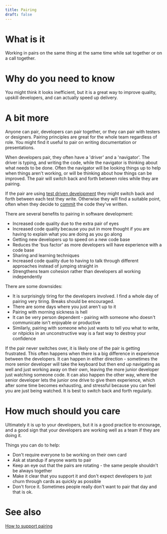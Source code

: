 ```yaml
---
title: Pairing
draft: false
---
```


# What is it
Working in pairs on the same thing at the same time while sat together or on a call together.

# Why do you need to know
You might think it looks inefficient, but it is a great way to improve quality, upskill developers, and can actually speed up delivery.

# A bit more
Anyone can pair, developers can pair together, or they can pair with testers or designers. Pairing principles are great for the whole team regardless of role. You might find it useful to pair on writing documentation or presentations.

When developers pair, they often have a 'driver' and a 'navigator'. The driver is typing, and writing the code, while the navigator is thinking about what needs to be done. Often the navigator will be looking things up to help when things aren't working, or will be thinking about how things can be improved. The pair will switch back and forth between roles while they are pairing.

If the pair are using [test driven development](./test-driven-development) they might switch back and forth between each test they write. Otherwise they will find a suitable point, often when they decide to [commit](./basic-git) the code they've written.

There are several benefits to pairing in software development: 
- Increased code quality due to the extra pair of eyes
- Increased code quality because you put in more thought if you are having to explain what you are doing as you go along 
- Getting new developers up to speed on a new code base
- Reduces the 'bus factor' as more developers will have experience with a code base
- Sharing and learning techniques
- Increased code quality due to having to talk through different approaches instead of jumping straight in
- Strengthens team cohesion rather than developers all working independently

There are some downsides:
- It is surprisingly tiring for the developers involved. I find a whole day of pairing very tiring. Breaks should be encouraged.
- There are some days where you just aren't up to it
- Pairing with morning sickness is hell
- It can be very person dependent - pairing with someone who doesn't communicate isn't enjoyable or productive
- Similarly, pairing with someone who just wants to tell you what to write, or nitpicks in an unconstructive way is a fast way to destroy your confidence

If the pair never switches over, it is likely one of the pair is getting frustrated. This often happens when there is a big difference in experience between the developers. It can happen in either direction - sometimes the more senior developer will take the keyboard but then end up navigating as well and just working away on their own, leaving the more junior developer just watching someone code. It can also happen the other way, where the senior developer lets the junior one drive to give them experience, which after some time becomes exhausting, and stressful because you can feel you are just being watched. It is best to switch back and forth regularly.

# How much should you care
Ultimately it is up to your developers, but it is a good practice to encourage, and a good sign that your developers are working well as a team if they are doing it.

Things you can do to help:
- Don't require everyone to be working on their own card
- Ask at standup if anyone wants to pair
- Keep an eye out that the pairs are rotating - the same people shouldn't be always together
- Make it clear that you support it and don't expect developers to just churn through cards as quickly as possible
- Don't force it. Sometimes people really don't want to pair that day and that is ok.

# See also
[How to support pairing](../posts/2019-06-04---how-to-support-pairing)


